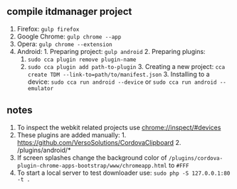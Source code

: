 ## compile itdmanager project

  1. Firefox: `gulp firefox`
  2. Google Chrome: `gulp chrome --app`
  3. Opera: `gulp chrome --extension`
  4. Android:
    1. Preparing project: `gulp android`
    2. Preparing plugins:
      1. `sudo cca plugin remove plugin-name`
      2. `sudo cca plugin add path-to-plugin`
    3. Creating a new project: `cca create TDM --link-to=path/to/manifest.json`
    3. Installing to a device: `sudo cca run android --device` or `sudo cca run android --emulator`

## notes

  1. To inspect the webkit related projects use [chrome://inspect/#devices](chrome://inspect/#devices)
  2. These plugins are added manually:
    1. https://github.com/VersoSolutions/CordovaClipboard
    2. /plugins/android/*
  3. If screen splashes change the background color of `/plugins/cordova-plugin-chrome-apps-bootstrap/www/chromeapp.html` to `#FFF`
  4. To start a local server to test downloader use: `sudo php -S 127.0.0.1:80 -t .`
